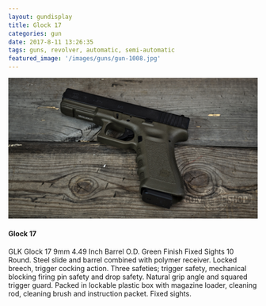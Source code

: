 ```yaml
---
layout: gundisplay
title: Glock 17
categories: gun
date: 2017-8-11 13:26:35
tags: guns, revolver, automatic, semi-automatic
featured_image: '/images/guns/gun-1008.jpg'
---
```


<div>
<img src="/images/guns/gun-1008.jpg" alt="Glock" />
</div>

#### Glock 17
GLK Glock 17 9mm 4.49 Inch Barrel O.D. Green Finish Fixed Sights 10 Round. Steel slide and barrel combined with polymer receiver. Locked breech, trigger cocking action. Three safeties; trigger safety, mechanical blocking firing pin safety and drop safety. Natural grip angle and squared trigger guard. Packed in lockable plastic box with magazine loader, cleaning rod, cleaning brush and instruction packet. Fixed sights.
